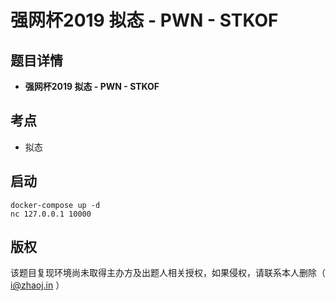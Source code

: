 # 强网杯2019 拟态 - PWN - STKOF

## 题目详情

- **强网杯2019 拟态 - PWN - STKOF**

## 考点

-  拟态

## 启动

    docker-compose up -d
    nc 127.0.0.1 10000

## 版权

该题目复现环境尚未取得主办方及出题人相关授权，如果侵权，请联系本人删除（ i@zhaoj.in ）
